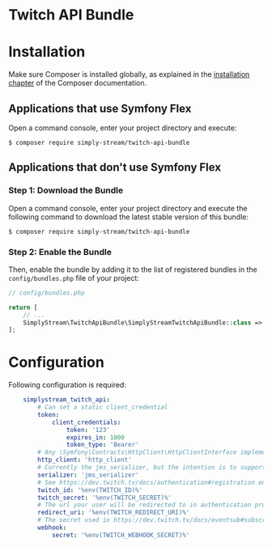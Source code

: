# Twitch API Bundle

Installation
============

Make sure Composer is installed globally, as explained in the
[installation chapter](https://getcomposer.org/doc/00-intro.md)
of the Composer documentation.

Applications that use Symfony Flex
----------------------------------

Open a command console, enter your project directory and execute:

```console
$ composer require simply-stream/twitch-api-bundle
```

Applications that don't use Symfony Flex
----------------------------------------

### Step 1: Download the Bundle

Open a command console, enter your project directory and execute the
following command to download the latest stable version of this bundle:

```console
$ composer require simply-stream/twitch-api-bundle
```

### Step 2: Enable the Bundle

Then, enable the bundle by adding it to the list of registered bundles
in the `config/bundles.php` file of your project:

```php
// config/bundles.php

return [
    // ...
    SimplyStream\TwitchApiBundle\SimplyStreamTwitchApiBundle::class => ['all' => true],
];
```

Configuration
=============

Following configuration is required:

```yaml
    simplystream_twitch_api:
        # Can set a static client_credential
        token:
            client_credentials:
                token: '123'
                expires_in: 1000
                token_type: 'Bearer'
        # Any \Symfony\Contracts\HttpClient\HttpClientInterface implementation
        http_client: 'http_client'
        # Currently the jms_serializer, but the intention is to support more
        serializer: 'jms_serializer'
        # See https://dev.twitch.tv/docs/authentication#registration on how to get client id and secret
        twitch_id: '%env(TWITCH_ID)%'
        twitch_secret: '%env(TWITCH_SECRET)%'
        # The url your user will be redirected to in authentication process
        redirect_uri: '%env(TWITCH_REDIRECT_URI)%'
        # The secret used in https://dev.twitch.tv/docs/eventsub#subscriptions to validate against manipulation.
        webhook:
            secret: '%env(TWITCH_WEBHOOK_SECRET)%'
```
